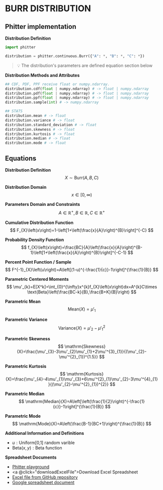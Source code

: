 # BURR DISTRIBUTION

## Phitter implementation

**Distribution Definition**

```python
import phitter

distribution = phitter.continuous.Burr({"A": *, "B": *, "C": *})
```

> 💡 The distribution's parameters are defined equation section below

**Distribution Methods and Attributes**

```python
## CDF, PDF, PPF receive float or numpy.ndarray.
distribution.cdf(float | numpy.ndarray) # -> float | numpy.ndarray
distribution.pdf(float | numpy.ndarray) # -> float | numpy.ndarray
distribution.ppf(float | numpy.ndarray) # -> float | numpy.ndarray
distribution.sample(int) # -> numpy.ndarray

## STATS
distribution.mean # -> float
distribution.variance # -> float
distribution.standard_deviation # -> float
distribution.skewness # -> float
distribution.kurtosis # -> float
distribution.median # -> float
distribution.mode # -> float
```

## Equations

**Distribution Definition**
$$ X\sim\mathrm{Burr}\left(A,B,C\right) $$

**Distribution Domain**
$$ x\in [0,\infty)  $$

**Parameters Domain and Constraints**
$$ A\in\mathbb{R}^{+}, B\in\mathbb{R}, C\in\mathbb{R}^{+} $$

**Cumulative Distribution Function**
$$ F_{X}\left(x\right)=1-\left[1+\left(\frac{x}{A}\right)^{B}\right]^{-C} $$

**Probability Density Function**
$$ f_{X}\left(x\right)=\frac{BC}{A}\left(\frac{x}{A}\right)^{B-1}\left[1+\left(\frac{x}{A}\right)^{B}\right]^{-C-1} $$

**Percent Point Function / Sample**
$$ F^{-1}_{X}\left(u\right)=A\left[(1-u)^{-\frac{1}{c}}-1\right]^{\frac{1}{B}} $$

**Parametric Centered Moments**
$$ \mu'_{k}=E[X^k]=\int_{0}^{\infty}x^{k}f_{X}\left(x\right)dx=A^{k}C\times \text{Beta}\left(\frac{BC-k}{B},\frac{B+K}{B}\right) $$

**Parametric Mean**
$$ \mathrm{Mean}(X)=\mu'_{1} $$

**Parametric Variance**
$$ \mathrm{Variance}(X)=\mu'_{2}-\mu'^{2}_{1} $$

**Parametric Skewness**
$$ \mathrm{Skewness}(X)=\frac{\mu'_{3}-3\mu'_{2}\mu'_{1}+2\mu'^{3}_{1}}{(\mu'_{2}-\mu'^{2}_{1})^{1.5}} $$

**Parametric Kurtosis**
$$ \mathrm{Kurtosis}(X)=\frac{\mu'_{4}-4\mu'_{1}\mu'_{3}+6\mu'^{2}_{1}\mu'_{2}-3\mu'^{4}_{1}}{(\mu'_{2}-\mu'^{2}_{1})^{2}} $$

**Parametric Median**
$$ \mathrm{Median}(X)=A\left[\left(\frac{1}{2}\right)^{-\frac{1}{c}}-1\right]^{\frac{1}{B}} $$

**Parametric Mode**
$$ \mathrm{Mode}(X)=A\left(\frac{B-1}{BC+1}\right)^{\frac{1}{B}} $$

**Additional Information and Definitions**
- $u:\text{Uniform[0,1] random varible}$
- $\text{Beta}\left(x,y\right):\text{Beta function}$

**Spreadsheet Documents**

-   [Phitter playground](https://phitter.io/distributions/continuous/burr)
-   <a @click="downloadExcelFile">Download Excel Spreadsheet</a>
-   [Excel file from GitHub repository](https://github.com/phitter-core/phitter-files/blob/main/continuous/burr.xlsx)
-   [Google spreadsheet document](https://docs.google.com/spreadsheets/d/1vhY3l3VAgBj9BQT1yE3meRTmEZP3HXjjm30nxDKCwCI)

<script setup>
const downloadExcelFile = function() {
    const fileId = "burr";
    const url = `https://raw.githubusercontent.com/phitter-core/phitter-files/main/continuous/${fileId}.xlsx`;
    const link = document.createElement("a");
    link.href = url;
    link.setAttribute("download", `${fileId}.xlsx`);
    document.body.appendChild(link);
    link.click();
    document.body.removeChild(link);
};
</script>

<style module>
a {
  cursor: pointer;
}
</style>

    